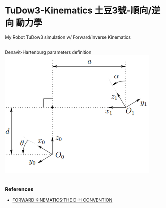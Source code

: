 # TuDow3-Kinematics 土豆3號-順向/逆向 動力學
My Robot TuDow3 simulation w/ Forward/Inverse Kinematics <br/> <br/>



Denavit-Hartenburg parameters definition
![DH definition](gif/DH_definition.png)  <br/><br/>

### References
  - [FORWARD KINEMATICS:THE D-H CONVENTION](https://users.cs.duke.edu/~brd/Teaching/Bio/asmb/current/Papers/chap3-forward-kinematics.pdf)
